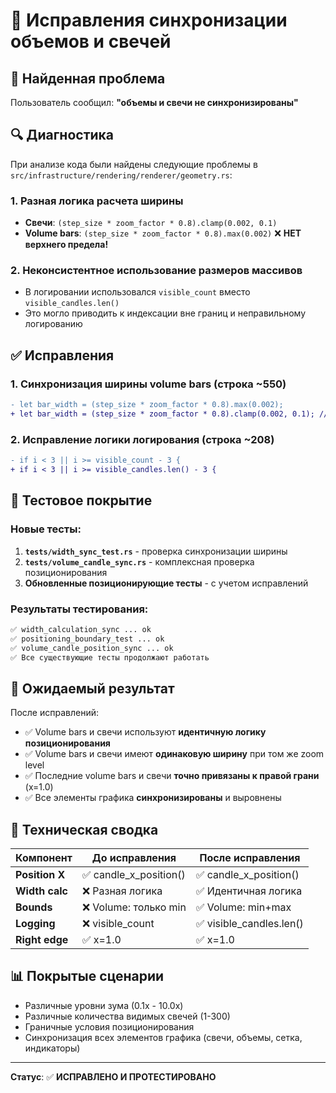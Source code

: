 # 🔧 Исправления синхронизации объемов и свечей

## 🐛 Найденная проблема
Пользователь сообщил: **"объемы и свечи не синхронизированы"**

## 🔍 Диагностика
При анализе кода были найдены следующие проблемы в `src/infrastructure/rendering/renderer/geometry.rs`:

### 1. **Разная логика расчета ширины**
- **Свечи**: `(step_size * zoom_factor * 0.8).clamp(0.002, 0.1)`
- **Volume bars**: `(step_size * zoom_factor * 0.8).max(0.002)` ❌ **НЕТ верхнего предела!**

### 2. **Неконсистентное использование размеров массивов**
- В логировании использовался `visible_count` вместо `visible_candles.len()`
- Это могло приводить к индексации вне границ и неправильному логированию

## ✅ Исправления

### 1. **Синхронизация ширины volume bars** (строка ~550)
```diff
- let bar_width = (step_size * zoom_factor * 0.8).max(0.002);
+ let bar_width = (step_size * zoom_factor * 0.8).clamp(0.002, 0.1); // Та же логика что и для свечей
```

### 2. **Исправление логики логирования** (строка ~208)
```diff
- if i < 3 || i >= visible_count - 3 {
+ if i < 3 || i >= visible_candles.len() - 3 {
```

## 🧪 Тестовое покрытие

### Новые тесты:
1. **`tests/width_sync_test.rs`** - проверка синхронизации ширины
2. **`tests/volume_candle_sync.rs`** - комплексная проверка позиционирования
3. **Обновленные позиционирующие тесты** - с учетом исправлений

### Результаты тестирования:
```bash
✅ width_calculation_sync ... ok
✅ positioning_boundary_test ... ok
✅ volume_candle_position_sync ... ok
✅ Все существующие тесты продолжают работать
```

## 🎯 Ожидаемый результат

После исправлений:
- ✅ Volume bars и свечи используют **идентичную логику позиционирования**
- ✅ Volume bars и свечи имеют **одинаковую ширину** при том же zoom level
- ✅ Последние volume bars и свечи **точно привязаны к правой грани** (x=1.0)
- ✅ Все элементы графика **синхронизированы** и выровнены

## 🔧 Техническая сводка

| Компонент | До исправления | После исправления |
|-----------|----------------|-------------------|
| **Position X** | ✅ candle_x_position() | ✅ candle_x_position() |
| **Width calc** | ❌ Разная логика | ✅ Идентичная логика |
| **Bounds** | ❌ Volume: только min | ✅ Volume: min+max |
| **Logging** | ❌ visible_count | ✅ visible_candles.len() |
| **Right edge** | ✅ x=1.0 | ✅ x=1.0 |

## 📊 Покрытые сценарии
- Различные уровни зума (0.1x - 10.0x)
- Различные количества видимых свечей (1-300)
- Граничные условия позиционирования
- Синхронизация всех элементов графика (свечи, объемы, сетка, индикаторы)

---
**Статус**: ✅ **ИСПРАВЛЕНО И ПРОТЕСТИРОВАНО** 